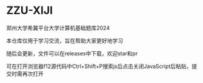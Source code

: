 # ZZU-XIJI
郑州大学希冀平台大学计算机基础题库2024

本仓库仅用于学习交流，旨在帮助大家更好地学习

随后会更新，文件可以在releases中下载，欢迎star和pr

可在打开浏览器f12源代码中Ctrl+Shift+P搜索js后点击关闭JavaScript后粘贴，提交时需再次打开
